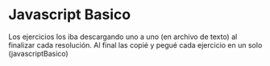 # Javascript Basico

Los ejercicios los iba descargando uno a uno (en archivo de texto) al finalizar cada resolución.
Al final las copié y pegué cada ejercicio en un solo (javascriptBasico)
